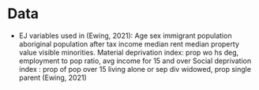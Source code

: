 # Data

* EJ variables used in (Ewing, 2021): Age sex immigrant population aboriginal population after tax income median rent median property value visible minorities. Material deprivation index: prop wo hs deg, employment to pop ratio, avg income for 15 and over Social deprivation index : prop of pop over 15 living alone or sep div widowed, prop single parent (Ewing, 2021)
